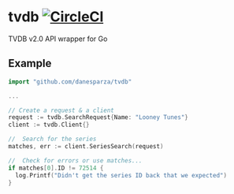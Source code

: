 # tvdb [![CircleCI](https://circleci.com/gh/danesparza/tvdb.svg?style=svg)](https://circleci.com/gh/danesparza/tvdb)
TVDB v2.0 API wrapper for Go

## Example

``` Go
import "github.com/danesparza/tvdb"

...

// Create a request & a client
request := tvdb.SearchRequest{Name: "Looney Tunes"}
client := tvdb.Client{}

//  Search for the series
matches, err := client.SeriesSearch(request)

//  Check for errors or use matches...
if matches[0].ID != 72514 {
  log.Printf("Didn't get the series ID back that we expected")
}
  
```
